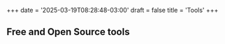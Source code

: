 +++
date = '2025-03-19T08:28:48-03:00'
draft = false
title = 'Tools'
+++

## Free and Open Source tools
